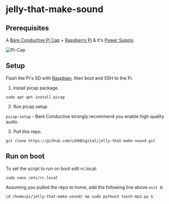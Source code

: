 # jelly-that-make-sound

## Prerequisites

A [Bare Conductive Pi Cap](https://www.bareconductive.com/shop/pi-cap) + [Raspberry Pi](https://shop.pimoroni.com/products/raspberry-pi-3-b-plus) & it's [Power Supply](https://shop.pimoroni.com/products/raspberry-pi-universal-power-supply).

![Pi-Cap](https://www.bareconductive.com/wp-content/uploads/2010/07/IMG_1048_PiCap_RaspPi-1-720x415.png)

## Setup

Flash the Pi's SD with [Raspbian](https://www.raspberrypi.org/downloads/raspbian), then boot and SSH to the Pi.

1. Install picap package.

`sudo apt-get install picap`

2. Run picap setup.

`picap-setup` - Bare Conductive strongly recommend you enable high quality audio.

3. Pull this repo.

`git clone https://github.com/LUSHDigital/jelly-that-make-sound.git`

## Run on boot

To set the script to run on boot edit rc.local:

`sudo nano /etc/rc.local`

Assuming you pulled the repo to home, add the following line above `exit 0`:

`cd /home/pi/jelly-that-make-sound/ && sudo python3 touch-mp3.py &`
